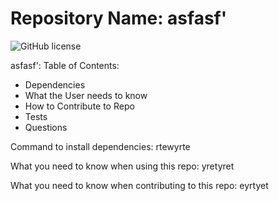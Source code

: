 # Repository Name: asfasf'
![GitHub license](https://img.shields.io/badge/license-MIT-blue.svg)

asfasf': Table of Contents:
* Dependencies
* What the User needs to know
* How to Contribute to Repo
* Tests
* Questions

Command to install dependencies: rtewyrte

What you need to know when using this repo: yretyret

What you need to know when contributing to this repo: eyrtyet